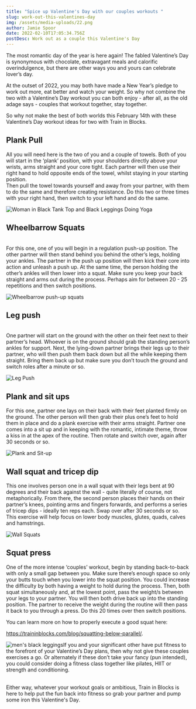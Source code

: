 ```yaml
---
title: "Spice up Valentine's Day with our couples workouts "
slug: work-out-this-valentines-day
img: /assets/media-uploads/22.png
author: Jamie Spoor
date: 2022-02-10T17:05:34.756Z
postDesc: Work out as a couple this Valentine's Day
---
```


The most romantic day of the year is here again! The fabled Valentine’s Day is synonymous with chocolate, extravagant meals and calorific overindulgence, but there are other ways you and yours can celebrate lover’s day.

At the outset of 2022, you may both have made a New Year’s pledge to work out more, eat better and watch your weight. So why not combine the two with a Valentine’s Day workout you can both enjoy - after all, as the old adage says - couples that workout together, stay together.

So why not make the best of both worlds this February 14th with these Valentine’s Day workout ideas for two with Train in Blocks.

## **Plank Pull**

All you will need here is the two of you and a couple of towels. Both of you will start in the ‘plank’ position, with your shoulders directly above your wrists, arms straight and your core tight. Each partner will then use their right hand to hold opposite ends of the towel, whilst staying in your starting position.\
Then pull the towel towards yourself and away from your partner, with them to do the same and therefore creating resistance. Do this two or three times with your right hand, then switch to your left hand and do the same.

![Woman in Black Tank Top and Black Leggings Doing Yoga](https://images.unsplash.com/photo-1514512364185-4c2b0985be01?ixlib=rb-1.2.1&ixid=MnwxMjA3fDB8MHxwaG90by1wYWdlfHx8fGVufDB8fHx8&auto=format&fit=crop&w=1742&q=80)

## **Wheelbarrow Squats**

\
For this one, one of you will begin in a regulation push-up position. The other partner will then stand behind you behind the other’s legs, holding your ankles. The partner in the push up position will then kick their core into action and unleash a push up. At the same time, the person holding the other’s ankles will then lower into a squat. Make sure you keep your back straight and arms out during the process. Perhaps aim for between 20 - 25 repetitions and then switch positions.

![Wheelbarrow push-up squats](https://cdn-uploads.doctoranywhere.com/wp-content/uploads/2021/07/img_5ed22498d1d00.jpg)

## **Leg push**

\
One partner will start on the ground with the other on their feet next to their partner’s head. Whoever is on the ground should grab the standing person’s ankles for support. Next, the lying-down partner brings their legs up to their partner, who will then push them back down but all the while keeping them straight. Bring them back up but make sure you don’t touch the ground and switch roles after a minute or so.

![Leg Push](https://www.healthwebmagazine.com/wp-content/uploads/2022/02/leg-push.jpg)

## **Plank and sit ups**

For this one, partner one lays on their back with their feet planted firmly on the ground. The other person will then grab their plus one’s feet to hold them in place and do a plank exercise with their arms straight. Partner one comes into a sit up and in keeping with the romantic, intimate theme, throw a kiss in at the apex of the routine. Then rotate and switch over, again after 30 seconds or so.

![Plank and Sit-up](https://www.healthwebmagazine.com/wp-content/uploads/2022/02/plank-and-sit-up.jpg)

## **Wall squat and tricep dip**

This one involves person one in a wall squat with their legs bent at 90 degrees and their back against the wall - quite literally of course, not metaphorically. From there, the second person places their hands on their partner’s knees, pointing arms and fingers forwards, and performs a series of tricep dips - ideally ten reps each. Swap over after 30 seconds or so. This exercise will help focus on lower body muscles, glutes, quads, calves and hamstrings.

![Wall Squats](https://www.healthwebmagazine.com/wp-content/uploads/2022/02/wall-squats.jpg)

## **Squat press**

One of the more intense ‘couples’ workout, begin by standing back-to-back with only a small gap between you. Make sure there’s enough space so only your butts touch when you lower into the squat position. You could increase the difficulty by both having a weight to hold during the process. Then, both squat simultaneously and, at the lowest point, pass the weight/s between your legs to your partner. You will then both drive back up into the standing position. The partner to receive the weight during the routine will then pass it back to you through a press. Do this 20 times over then switch positions.

You can learn more on how to properly execute a good squat here:

https://traininblocks.com/blog/squatting-below-parallel/.

![men's black leggings](https://images.unsplash.com/photo-1536922246289-88c42f957773?ixlib=rb-1.2.1&ixid=MnwxMjA3fDB8MHxwaG90by1wYWdlfHx8fGVufDB8fHx8&auto=format&fit=crop&w=1000&q=80)If you and your significant other have put fitness to the forefront of your Valentine’s Day plans, then why not give these couples exercises a go. Or alternately if these don’t take your fancy (pun intended), you could consider doing a fitness class together like pilates, HIIT or strength and conditioning.

\
Either way, whatever your workout goals or ambitious, Train in Blocks is here to help put the fun back into fitness so grab your partner and pump some iron this Valentine's Day.
